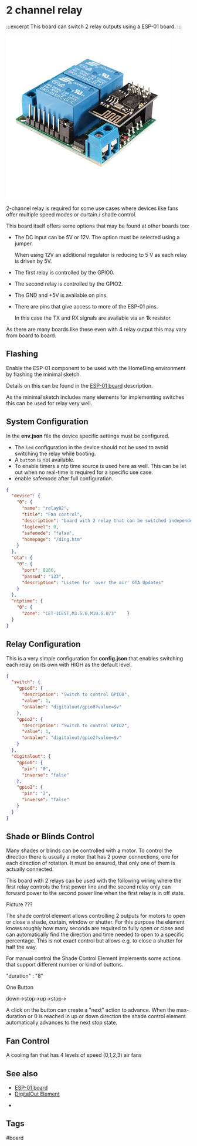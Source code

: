 # 2 channel relay

:::excerpt
This board can switch 2 relay outputs using a ESP-01 board.
:::

![2 channel relay board](/boards/2-channel-relay.jpg)

2-channel relay is required for some use cases where devices like fans offer multiple speed modes or curtain / shade control.


This board itself offers some options that may be found at other boards too:

* The DC input can be 5V or 12V. The option must be selected using a jumper.

  When using 12V an additional regulator is reducing to 5 V as each relay is driven by 5V.

* The first relay is controlled by the GPIO0.

* The second relay is controlled by the GPIO2.

* The GND and +5V is available on pins.
  
* There are pins that give access to more of the ESP-01 pins.

  In this case the TX and RX signals are available via an 1k resistor.

As there are many boards like these even with 4 relay output this may vary from board to board.


## Flashing

Enable the ESP-01 component to be used with the HomeDing environment by flashing the minimal sketch.

Details on this can be found in the [ESP-01 board](/boards/esp01.md) description.

As the minimal sketch includes many elements for implementing switches this can be used for relay very well.


## System Configuration

In the **env.json** file the device specific settings must be configured.

* The `led` configuration in the device should not be used to avoid switching the relay while booting.
* A `button` is not available.
* To enable timers a ntp time source is used here as well. This can be let out when no real-time is required for a specific use case.
* enable safemode after full configuration.
 
```JSON
{
  "device": {
    "0": {
      "name": "relay02",
      "title": "Fan control",
      "description": "board with 2 relay that can be switched independently.",
      "loglevel": 0,
      "safemode": "false",
      "homepage": "/ding.htm"
    }
  },
  "ota": {
    "0": {
      "port": 8266,
      "passwd": "123",
      "description": "Listen for 'over the air' OTA Updates"
    }
  },
  "ntptime": {
    "0": {
      "zone": "CET-1CEST,M3.5.0,M10.5.0/3"    }
  }
}
```

## Relay Configuration

This is a very simple configuration for **config.json** that enables switching each relay on its own with HIGH as the default level.

```JSON
{
  "switch": {
    "gpio0": {
      "description": "Switch to control GPIO0",
      "value": 1,
      "onValue": "digitalout/gpio0?value=$v"
    },
    "gpio2": {
      "description": "Switch to control GPIO2",
      "value": 1,
      "onValue": "digitalout/gpio2?value=$v"
    }
  },
  "digitalout": {
    "gpio0": {
      "pin": "0",
      "inverse": "false"
    },
    "gpio2": {
      "pin": "2",
      "inverse": "false"
    }
  }
}
```


## Shade or Blinds Control

Many shades or blinds can be controlled with a motor.
To control the direction there is usually a motor that has 2 power connections, one for each direction of rotation.
It must be ensured, that only one of them is actually connected.

This  board with 2 relays can be used with the following wiring where the first relay controls the first power line and the second relay only can forward power to the second power line when the first relay is in off state.

Picture ???

<!-- https://www.clauss-markisen.de/uploads/media/2014-01-CM-Anschlusshinweise.pdf -->
<!-- There is a special Element that controls 2 relays for this purpose that also controls and tracks the time the motor requires to open or close completely or partly. -->
<!-- ShadeControlElement ??? -->

The shade control element allows controlling 2 outputs for motors to open or close a shade, curtain, window or shutter. For this purpose the element
knows roughly how many seconds are required to fully open or close and can automatically find the direction and time needed to open to a specific percentage. This is not exact control but allows e.g. to close a shutter for half the way.

For manual control the Shade Control Element implements some actions that support different number or kind of buttons.

"duration" : "8"

One Button

down->stop->up->stop->

A click on the button can create a "next" action to advance. When the max-duration or 0 is reached in up or down direction the shade control element automatically advances to the next stop state. 


## Fan Control

A cooling fan that has 4 levels of speed (0,1,2,3)  air fans

## See also

* [ESP-01 board](/boards/esp01.md)
* [DigitalOut Element](/elements/digitalout.md)

<!-- * <https://www.youtube.com/watch?v=qahdTG4TE-A> -->
* 
## Tags

#board
